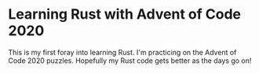 # Learning Rust with Advent of Code 2020

This is my first foray into learning Rust. I'm practicing on the Advent of Code 2020 puzzles.
Hopefully my Rust code gets better as the days go on!
